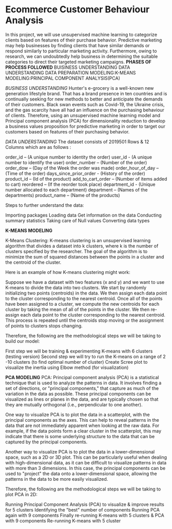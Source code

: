 # Ecommerce Customer Behaviour Analysis

In this project, we will use unsupervised machine learning to categorize clients based on features of their purchase behavior. Predictive marketing may help businesses by finding clients that have similar demands or respond similarly to particular marketing activity. Furthermore, owing to research, we can undoubtedly help business in determining the suitable categories to direct their targeted marketing campaigns.
**PHASES OF PROCESS FOLLOWED**
BUISINESS UNDERSTANDING
DATA UNDERSTANDING
DATA PREPARATION
MODELING:K-MEANS
MODELING:PRINCIPAL COMPONENT ANALYSIS(PCA)


*BUSINESS UNDERSTANDING*
Hunter's e-grocery is a well-known new generation lifestyle brand. That has a brand presence in ten countries and is continually seeking for new methods to better and anticipate the demands of their customers. Black swan events such as Covid-19, the Ukraine crisis, and the gas scarcity have all had an influence on the purchasing behaviour of clients. Therefore, using an unsupervised machine learning model and Principal component analysis (PCA) for dimensionality reduction to develop a business values proposition for predictive marketing in order to target our customers based on features of their purchasing behavior.

*DATA UNDERSTANDING*
The dataset consists of 2019501 Rows & 12 Columns which are as follows :

order_id – (A unique number to identity the order)
user_id - (A unique number to identify the user)
order_number – (Number of the order)
order_dow – (Day of the Week the order was made)
order_hour_of_day – (Time of the order)
days_since_prior_order - (History of the order)
product_id – (Id of the product)
add_to_cart_order – (Number of items added to cart)
reordered – (If the reorder took place)
department_id - (Unique number allocated to each department)
department – (Names of the departments)
product_name – (Name of the products)

Steps to further understand the data:

Importing packages
Loading data
Get information on the data
Conducting summary statistics
Taking care of Null values
Converting data types

**K-MEANS MODELING**

K-Means Clustering:
K-means clustering is an unsupervised learning algorithm that divides a dataset into k clusters, where k is the number of clusters specified by the researcher. The goal of the algorithm is to minimize the sum of squared distances between the points in a cluster and the centroid of the cluster.

Here is an example of how K-means clustering might work:

Suppose we have a dataset with two features (x and y) and we want to use K-means to divide the data into two clusters. We start by randomly initializing two points (centroids) in the data. We then assign each data point to the cluster corresponding to the nearest centroid. Once all of the points have been assigned to a cluster, we compute the new centroids for each cluster by taking the mean of all of the points in the cluster. We then re-assign each data point to the cluster corresponding to the nearest centroid. This process is repeated until the centroids stop moving or the assignment of points to clusters stops changing.

Therefore, the following are the methodological steps we will be taking to build our model:

First step we will be training & experimenting K-means with 6 clusters (testing version)
Second step we will try to run the K-means on a range of 2 -10 clusters (to find optimal number of cluster)
Create Scree plot to visualize the inertia using Elbow method (for visualization)

**PCA MODELING**
PCA:
Principal component analysis (PCA) is a statistical technique that is used to analyze the patterns in data. It involves finding a set of directions, or "principal components," that capture as much of the variation in the data as possible. These principal components can be visualized as lines or planes in the data, and are typically chosen so that they are mutually orthogonal (i.e., perpendicular to one another).

One way to visualize PCA is to plot the data in a scatterplot, with the principal components as the axes. This can help to reveal patterns in the data that are not immediately apparent when looking at the raw data. For example, if the data points form a clear cluster in the scatterplot, this may indicate that there is some underlying structure to the data that can be captured by the principal components.

Another way to visualize PCA is to plot the data in a lower-dimensional space, such as a 2D or 3D plot. This can be particularly useful when dealing with high-dimensional data, as it can be difficult to visualize patterns in data with more than 3 dimensions. In this case, the principal components can be used to "project" the data onto a lower-dimensional space, allowing the patterns in the data to be more easily visualized.

Therefore, the following are the methodological steps we will be taking to plot PCA in 2D:

Running Principal Component Analysis (PCA) to visualize & improve results for 5 clusters
Identifying the "best" number of components
Running PCA again with 9 components
Finally re-running K-means with 5 clusters & PCA with 9 components
Re-running K-means with 5 cluster
